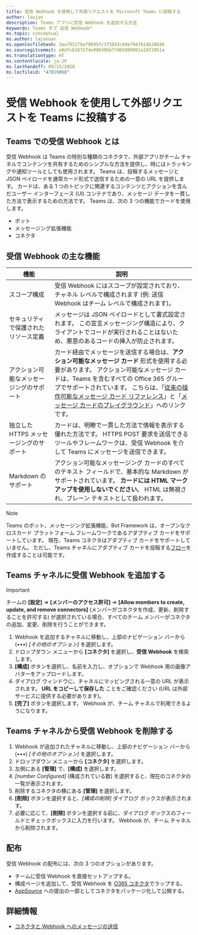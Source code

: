 ```yaml
---
title: 受信 Webhook を使用して外部リクエストを Microsoft Teams に投稿する
author: laujan
description: Teams アプリに受信 Webhook を追加する方法
keywords: Teams タブ 送信 Webhook*
ms.topic: conceptual
ms.author: lajanuar
ms.openlocfilehash: 3aa795170af9695fc375043c94e794f814b38646
ms.sourcegitcommit: e8dfcb167274e996395b77d65999991a18f2051a
ms.translationtype: HT
ms.contentlocale: ja-JP
ms.lasthandoff: 09/15/2020
ms.locfileid: "47819068"
---
```

# <a name="post-external-requests-to-teams-with-incoming-webhooks"></a>受信 Webhook を使用して外部リクエストを Teams に投稿する

## <a name="what-are-incoming-webhooks-in-teams"></a>Teams での受信 Webhook とは

受信 Webhook は Teams の特別な種類のコネクタで、外部アプリがチーム チャネルでコンテンツを共有するためのシンプルな方法を提供し、時にはトラッキングや通知ツールとしても使用されます。 Teams は、投稿するメッセージと JSON ペイロードを通常カード形式で送信するための一意の URL を提供します。 カードは、ある 1 つのトピックに関連するコンテンツとアクションを含んだユーザー インターフェース (UI) コンテナであり、メッセージ データを一貫した方法で表示するための方法です。 Teams は、次の 3 つの機能でカードを使用します。

* ボット
* メッセージング拡張機能
* コネクタ

## <a name="incoming-webhook-key-features"></a>受信 Webhook の主な機能

| 機能 | 説明 |
| ------- | ----------- |
|スコープ構成|受信 Webhook にはスコープが設定されており、チャネル レベルで構成されます (例: 送信 Webhook はチーム レベルで構成されます)。|
|セキュリティで保護されたリソース定義|メッセージは JSON ペイロードとして書式設定されます。 この宣言メッセージング構造により、クライアントでコードが実行されることはないため、悪意のあるコードの挿入が防止されます。|
|アクション可能なメッセージングのサポート|カード経由でメッセージを送信する場合は、**アクション可能なメッセージ カード** 形式を使用する必要があります。 アクション可能なメッセージ カードは、Teams を含むすべての Office 365 グループでサポートされています。 こちらは、「[従来の操作可能なメッセージ カード リファレンス](/outlook/actionable-messages/message-card-reference)」と「[メッセージ カードのプレイグラウンド](https://messagecardplayground.azurewebsites.net)」へのリンクです。|
|独立した HTTPS メッセージングのサポート| カードは、明瞭で一貫した方法で情報を表示する優れた方法です。 HTTPS POST 要求を送信できるツールやフレームワークは、受信 Webhook を介して Teams にメッセージを送信できます。|
|Markdown のサポート|アクション可能なメッセージング カードのすべてのテキスト フィールドで、基本的な Markdown がサポートされています。 **カードには HTML マークアップを使用しないでください**。 HTML は無視され、プレーン テキストとして扱われます。|

> [!Note]  
> Teams のボット、メッセージング拡張機能、Bot Framework は、オープンなクロスカード プラットフォーム フレームワークであるアダプティブ カードをサポートしています。 現在、Teams コネクタはアダプティブ カードをサポートしていません。 ただし、Teams チャネルにアダプティブ カードを投稿する[フロー](https://flow.microsoft.com/blog/microsoft-flow-in-microsoft-teams/)を作成することは可能です。

## <a name="add-an-incoming-webhook-to-a-teams-channel"></a>Teams チャネルに受信 Webhook を追加する

> [!Important]  
> チームの **[設定]** => **[メンバーのアクセス許可]** => **[Allow members to create, update, and remove connectors]** (メンバーがコネクタを作成、更新、削除することを許可する) が選択されている場合、すべてのチーム メンバーがコネクタの追加、変更、削除を行うことができます。

1. Webhook を追加するチャネルに移動し、上部のナビゲーション バーから (&#8226;&#8226;&#8226;) *[その他のオプション]* を選択します。
1. ドロップダウン メニューから **[コネクタ]** を選択し、**受信 Webhook** を検索します。
1. **[構成]** ボタンを選択し、名前を入力し、オプションで Webhook 用の画像アバターをアップロードします。
1. ダイアログ ウィンドウに、チャネルにマッピングされる一意の URL が表示されます。 **URL をコピーして保存した** ことをご確認ください (URL は外部サービスに提供する必要があります)。
1. **[完了]** ボタンを選択します。 Webhook が、チーム チャネルで利用できるようになります。

## <a name="remove-an-incoming-webhook-from-a-teams-channel"></a>Teams チャネルから受信 Webhook を削除する

1. Webhook が追加されたチャネルに移動し、上部のナビゲーション バーから (&#8226;&#8226;&#8226;) *[その他のオプション]* を選択します。
1. ドロップダウン メニューから **[コネクタ]** を選択します。
1. 左側にある **[管理]** で、**[構成]** を選択します。
1. *[number Configured]* (構成されている数) を選択すると、現在のコネクタの一覧が表示されます。
1. 削除するコネクタの横にある **[管理]** を選択します。
1. **[削除]** ボタンを選択すると、*[構成の削除]* ダイアログ ボックスが表示されます。
1. 必要に応じて、**[削除]** ボタンを選択する前に、ダイアログ ボックスのフィールドとチェックボックスに入力を行います。 Webhook が、チーム チャネルから削除されます。

## <a name="distribution"></a>配布

受信 Webhook の配布には、次の 3 つのオプションがあります。

* チームに受信 Webhook を直接セットアップする。
* 構成ページを追加して、受信 Webhook を [O365 コネクタ](~/webhooks-and-connectors/how-to/connectors-creating.md)でラップする。
* [AppSource](~/concepts/deploy-and-publish/office-store-guidance.md) への提出の一部としてコネクタをパッケージ化して公開する。

## <a name="learn-more"></a>詳細情報

* [コネクタと Webhook へのメッセージの送信](~/webhooks-and-connectors/how-to/connectors-using.md)
